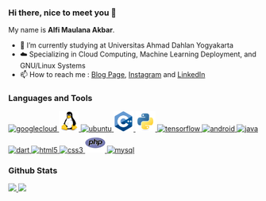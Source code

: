 ### Hi there, nice to meet you 👋

My name is **Alfi Maulana Akbar**.

- 🔭 I’m currently studying at Universitas Ahmad Dahlan Yogyakarta
- ☁️ Specializing in Cloud Computing, Machine Learning Deployment, and GNU/Linux Systems
- 📫 How to reach me : [Blog Page](https://fimln.github.io/blog), [Instagram](https://www.instagram.com/alfimlnbr/) and [LinkedIn](https://www.linkedin.com/in/fimln/)


### Languages and Tools

<p align="left">
<a href="https://cloud.google.com/" target="_blank" rel="noreferrer"> <img src="https://cdn.jsdelivr.net/gh/devicons/devicon/icons/googlecloud/googlecloud-original.svg" alt="googlecloud" width="40" height="40"/> </a> <a href="https://www.linux.org/" target="_blank" rel="noreferrer"> <img src="https://raw.githubusercontent.com/devicons/devicon/master/icons/linux/linux-original.svg" alt="linux" width="40" height="40"/> </a> <a href="https://ubuntu.com/" target="_blank" rel="noreferrer"> <img src="https://cdn.jsdelivr.net/gh/devicons/devicon@latest/icons/ubuntu/ubuntu-original.svg" alt="ubuntu" width="40" height="40"/> </a> <a href="https://www.w3schools.com/cpp/" target="_blank" rel="noreferrer"> <img src="https://raw.githubusercontent.com/devicons/devicon/master/icons/cplusplus/cplusplus-original.svg" alt="c++" width="40" height="40"/> </a> <a href="https://www.python.org" target="_blank" rel="noreferrer"> <img src="https://raw.githubusercontent.com/devicons/devicon/master/icons/python/python-original.svg" alt="python" width="40" height="40"/> </a> <a href="https://www.tensorflow.org" target="_blank" rel="noreferrer"> <img src="https://www.vectorlogo.zone/logos/tensorflow/tensorflow-icon.svg" alt="tensorflow" width="40" height="40"/> </a> <a href="https://www.android.com/" target="_blank" rel="noreferrer"> <img src="https://cdn.jsdelivr.net/gh/devicons/devicon/icons/android/android-original.svg" alt="android" width="40" height="40"/> </a> <a href="https://www.java.com" target="_blank" rel="noreferrer"> <img src="https://cdn.jsdelivr.net/gh/devicons/devicon/icons/java/java-original.svg" alt="java" width="40" height="40"/> </a> <a href="https://dart.dev/" target="_blank" rel="noreferrer"> <img src="https://cdn.jsdelivr.net/gh/devicons/devicon/icons/dart/dart-original.svg" alt="dart" width="40" height="40"/> </a> <a href="https://www.w3.org/html/" target="_blank" rel="noreferrer"> <img src="https://cdn.jsdelivr.net/gh/devicons/devicon/icons/html5/html5-original.svg" alt="html5" width="40" height="40"/> <a href="https://www.w3schools.com/css/" target="_blank" rel="noreferrer"> <img src="https://cdn.jsdelivr.net/gh/devicons/devicon/icons/css3/css3-original.svg" alt="css3" width="40" height="40"/> </a> </a> <a href="https://www.php.net" target="_blank" rel="noreferrer"> <img src="https://raw.githubusercontent.com/devicons/devicon/master/icons/php/php-original.svg" alt="php" width="40" height="40"/> </a> <a href="https://www.mysql.com/" target="_blank" rel="noreferrer"> <img src="https://cdn.jsdelivr.net/gh/devicons/devicon/icons/mysql/mysql-original-wordmark.svg" alt="mysql" width="40" height="40"/> </a> </p>


### Github Stats

<p align="left">
<a href="https://github.com/fimln">
  <img height="180em" src="https://github-readme-stats-eight-theta.vercel.app/api?username=fimln&show_icons=true&theme=react&include_all_commits=true&count_private=true"/>
  <img height="180em" src="https://github-readme-stats-eight-theta.vercel.app/api/top-langs/?username=fimln&layout=compact&langs_count=8&theme=react"/>
</a>
</p>
